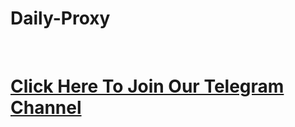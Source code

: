 # Daily-Proxy
<br><h1><strong><a href="https://t.me/z3ro_official" target="_blank">Click Here To Join Our Telegram Channel</a></strong></h1>
